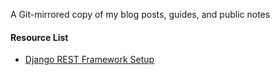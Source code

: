 A Git-mirrored copy of my blog posts, guides, and public notes
#### Resource List
- [Django REST Framework Setup](Django%20REST%20Framework%20Guide/1_Setup.md)
